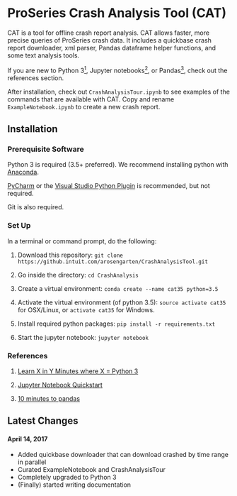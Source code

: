 # ProSeries Crash Analysis Tool (CAT)

CAT is a tool for offline crash report analysis. CAT allows faster, more precise queries of ProSeries crash data.  It includes a quickbase crash report downloader, xml parser, Pandas dataframe helper functions, and some text analysis tools.

If you are new to Python 3[<sup>1</sup>](#1), Jupyter notebooks[<sup>2</sup>](#2), or Pandas[<sup>3</sup>](#3), check out the references section.

After installation, check out `CrashAnalysisTour.ipynb` to see examples of the commands that are available with CAT. Copy and rename `ExampleNotebook.ipynb`
to create a new crash report.

## Installation

### Prerequisite Software

Python 3 is required (3.5+ preferred). We recommend installing python with [Anaconda](https://www.continuum.io/downloads).

[PyCharm](http://jetbrains.com/pycharm) or the [Visual Studio Python Plugin](https://github.com/Microsoft/PTVS/) is recommended, but not required.

Git is also required.

### Set Up
In a terminal or command prompt, do the following:

1. Download this repository: `git clone https://github.intuit.com/arosengarten/CrashAnalysisTool.git`

2. Go inside the directory: `cd CrashAnalysis`

3. Create a virtual environment: `conda create --name cat35 python=3.5`

4. Activate the virtual environment (of python 3.5): `source activate cat35` for OSX/Linux, or `activate cat35` for Windows.

5. Install required python packages: `pip install -r requirements.txt`

6. Start the jupyter notebook: `jupyter notebook`


### References

1. <a name="#1">[Learn X in Y Minutes where X = Python 3](https://learnxinyminutes.com/docs/python3/)</sup>

2. <a name="#2">[Jupyter Notebook Quickstart](https://jupyter.readthedocs.io/en/latest/content-quickstart.html)</sup>

3. <a name="#3">[10 minutes to pandas](http://pandas.pydata.org/pandas-docs/stable/10min.html)</sup>

## Latest Changes

#### April 14, 2017
- Added quickbase downloader that can download crashed by time range in parallel
- Curated ExampleNotebook and CrashAnalysisTour
- Completely upgraded to Python 3
- (Finally) started writing documentation



